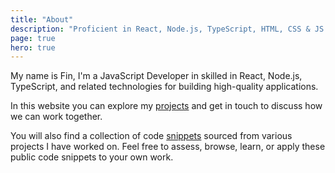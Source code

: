 ```yaml
---
title: "About"
description: "Proficient in React, Node.js, TypeScript, HTML, CSS & JS. Dedicated to continuous learning & exploring new technologies."
page: true
hero: true
---
```


My name is Fin, I'm a JavaScript Developer in skilled in React, Node.js, TypeScript, and related technologies for building high-quality applications.

In this website you can explore my [projects](https://f1n.dev/projects) and get in touch to discuss how we can work together.

You will also find a collection of code [snippets](https://f1n.dev/snippets) sourced from various projects I have worked on. Feel free to assess, browse, learn, or apply these public code snippets to your own work.
